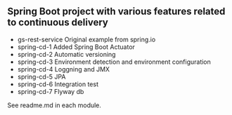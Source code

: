 ## Spring Boot project with various features related to continuous delivery
* gs-rest-service Original example from spring.io
* spring-cd-1     Added Spring Boot Actuator
* spring-cd-2     Automatic versioning
* spring-cd-3     Environment detection and environment configuration
* spring-cd-4     Loggning and JMX
* spring-cd-5     JPA
* spring-cd-6     Integration test
* spring-cd-7     Flyway db

See readme.md in each module.